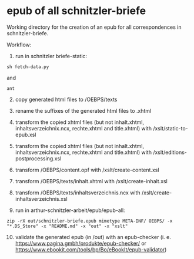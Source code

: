 # epub of all schnitzler-briefe

Working directory for the creation of an epub for all correspondences in schnitzler-briefe.

Workflow: 

1) run in schnitzler briefe-static:
```
sh fetch-data.py
```

and 

```
ant
```

2) copy generated html files to /OEBPS/texts

3) rename the suffixes of the generated html files to .xhtml

4) transform the copied xhtml files (but not inhalt.xhtml, inhaltsverzeichnix.ncx, rechte.xhtml and title.xhtml) with /xslt/static-to-epub.xsl

5) transform the copied xhtml files (but not inhalt.xhtml, inhaltsverzeichnix.ncx, rechte.xhtml and title.xhtml) with /xslt/editions-postprocessing.xsl

6) transform /OEBPS/content.opf with /xslt/create-content.xsl

7) transform /OEBPS/texts/inhalt.xhtml with /xslt/create-inhalt.xsl

8) transform /OEBPS/texts/inhaltsverzeichnis.ncx with /xslt/create-inhaltsverzeichnis.xsl

9) run in arthur-schnitzler-arbeit/epub/epub-all:

```
zip -rX out/schnitzler-briefe.epub mimetype META-INF/ OEBPS/ -x "*.DS_Store" -x "README.md" -x "out" -x "xslt"
```

10) validate the generated epub (in /out) with an epub-checker (i. e. https://www.pagina.gmbh/produkte/epub-checker/ or https://www.ebookit.com/tools/bp/Bo/eBookIt/epub-validator)
